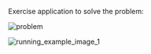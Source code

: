 Exercise application to solve the problem:


![problem](https://user-images.githubusercontent.com/96319211/235736118-73c5b5d1-58f3-41d4-871f-65b527046c1f.jpg)


![running_example_image_1](https://user-images.githubusercontent.com/96319211/235736253-02c16a44-603a-40d2-818a-f6b5693722fc.png)
